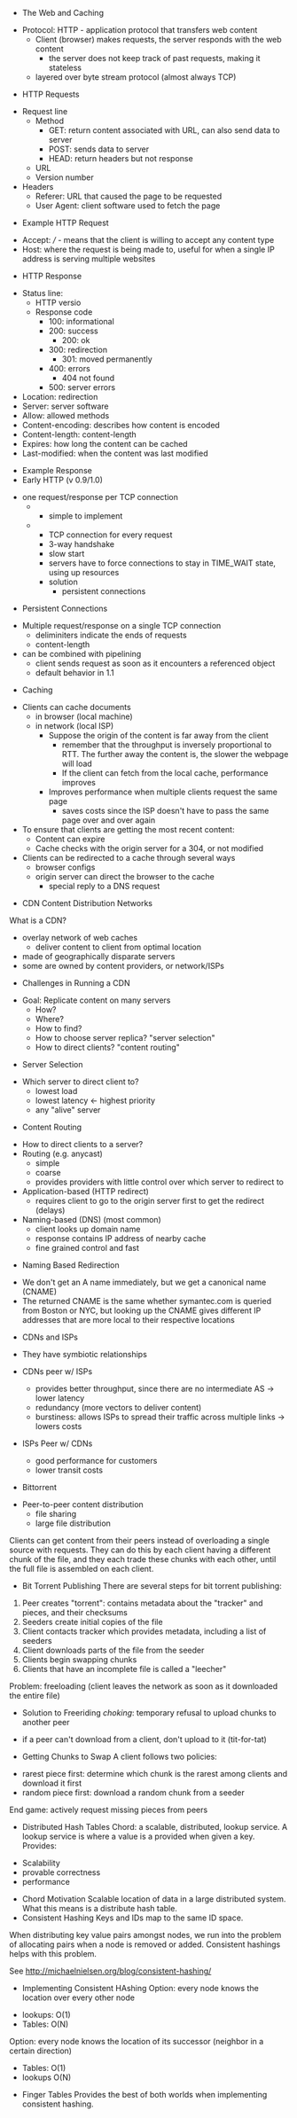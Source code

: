 * The Web and Caching
- Protocol: HTTP - application protocol that transfers web content
  - Client (browser) makes requests, the server responds with the web content
    - the server does not keep track of past requests, making it stateless
  - layered over byte stream protocol (almost always TCP)
* HTTP Requests
- Request line
  - Method
    - GET: return content associated with URL, can also send data to server
    - POST: sends data to server
    - HEAD: return headers but not response
  - URL
  - Version number
- Headers
  - Referer: URL that caused the page to be requested
  - User Agent: client software used to fetch the page
* Example HTTP Request
- Accept: */* - means that the client is willing to accept any content type
- Host: where the request is being made to, useful for when a single IP address is serving multiple websites
* HTTP Response
- Status line:
  - HTTP versio
  - Response code
    - 100: informational
    - 200: success
      - 200: ok
    - 300: redirection
      - 301: moved permanently
    - 400: errors
      - 404 not found
    - 500: server errors
- Location: redirection
- Server: server software
- Allow: allowed methods
- Content-encoding: describes how content is encoded
- Content-length: content-length
- Expires: how long the content can be cached
- Last-modified: when the content was last modified
* Example Response
* Early HTTP (v 0.9/1.0)
- one request/response per TCP connection
  - + simple to implement
  - - TCP connection for every request
    - 3-way handshake
    - slow start
    - servers have to force connections to stay in TIME_WAIT state, using up resources
    - solution
      - persistent connections
* Persistent Connections
- Multiple request/response on a single TCP connection
  - deliminiters indicate the ends of requests
  - content-length
- can be combined with pipelining
  - client sends request as soon as it encounters a referenced object
  - default behavior in 1.1
* Caching
- Clients can cache documents
  - in browser (local machine)
  - in network (local ISP)
    - Suppose the origin of the content is far away from the client
      - remember that the throughput is inversely proportional to RTT. The further away the content is, the slower the webpage will load
      - If the client can fetch from the local cache, performance improves
    - Improves performance when multiple clients request the same page
      - saves costs since the ISP doesn't have to pass the same page over and over again
- To ensure that clients are getting the most recent content:
  - Content can expire
  - Cache checks with the origin server for a 304, or not modified
- Clients can be redirected to a cache through several ways
  - browser configs
  - origin server can direct the browser to the cache
    - special reply to a DNS request
* CDN
Content Distribution Networks

What is a CDN?
- overlay network of web caches
  - deliver content to client from optimal location
- made of geographically disparate servers
- some are owned by content providers, or network/ISPs
* Challenges in Running a CDN
- Goal: Replicate content on many servers
  - How?
  - Where?
  - How to find?
  - How to choose server replica? "server selection"
  - How to direct clients? "content routing"
* Server Selection
- Which server to direct client to?
  - lowest load
  - lowest latency <- highest priority
  - any "alive" server
* Content Routing
- How to direct clients to a server?
- Routing (e.g. anycast)
  - simple
  - coarse
  - provides providers with little control over which server to redirect to
- Application-based (HTTP redirect)
  - requires client to go to the origin server first to get the redirect (delays)
- Naming-based (DNS) (most common)
  - client looks up domain name
  - response contains IP address of nearby cache
  - fine grained control and fast
* Naming Based Redirection
- We don't get an A name immediately, but we get a canonical name (CNAME)
- The returned CNAME is the same whether symantec.com is queried from Boston or NYC, but looking up the CNAME gives different IP addresses that are more local to their respective locations
* CDNs and ISPs
- They have symbiotic relationships
- CDNs peer w/ ISPs
  - provides better throughput, since there are no intermediate AS -> lower latency
  - redundancy (more vectors to deliver content)
  - burstiness: allows ISPs to spread their traffic across multiple links -> lowers costs

- ISPs Peer w/ CDNs
  - good performance for customers
  - lower transit costs
* Bittorrent
- Peer-to-peer content distribution
  - file sharing
  - large file distribution

Clients can get content from their peers instead of overloading a single source with requests. They can do this by each client having a different chunk of the file, and they each trade these chunks with each other, until the full file is assembled on each client. 
* Bit Torrent Publishing
There are several steps for bit torrent publishing:

1. Peer creates "torrent": contains metadata about the "tracker" and pieces, and their checksums
2. Seeders create initial copies of the file
3. Client contacts tracker which provides metadata, including a list of seeders
4. Client downloads parts of the file from the seeder
5. Clients begin swapping chunks
6. Clients that have an incomplete file is called a "leecher"

Problem: freeloading (client leaves the network as soon as it downloaded the entire file)
* Solution to Freeriding
*choking*: temporary refusal to upload chunks to another peer
- if a peer can't download from a client, don't upload to it (tit-for-tat)
* Getting Chunks to Swap
A client follows two policies:
- rarest piece first: determine which chunk is the rarest among clients and download it first
- random piece first: download a random chunk from a seeder

End game: actively request missing pieces from peers
* Distributed Hash Tables
Chord: a scalable, distributed, lookup service. A lookup service is where a value is a provided when given a key. Provides:
- Scalability
- provable correctness
- performance
* Chord Motivation
Scalable location of data in a large distributed system. What this means is a distribute hash table.
* Consistent Hashing
Keys and IDs map to the same ID space. 

When distributing key value pairs amongst nodes, we run into the problem of allocating pairs when a node is removed or added. Consistent hashings helps with this problem. 

See http://michaelnielsen.org/blog/consistent-hashing/
* Implementing Consistent HAshing
Option: every node knows the location over every other node
- lookups: O(1)
- Tables: O(N)

Option: every node knows the location of its successor (neighbor in a certain direction)
- Tables: O(1)
- lookups O(N)
* Finger Tables
Provides the best of both worlds when implementing consistent hashing. 


